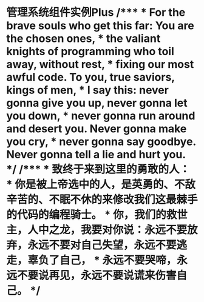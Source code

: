 <h1>
管理系统组件实例Plus
/***
 * For the brave souls who get this far: You are the chosen ones,
 * the valiant knights of programming who toil away, without rest,
 * fixing our most awful code. To you, true saviors, kings of men,
 * I say this: never gonna give you up, never gonna let you down,
 * never gonna run around and desert you. Never gonna make you cry,
 * never gonna say goodbye. Never gonna tell a lie and hurt you.
 */
/***
 * 致终于来到这里的勇敢的人：
 * 你是被上帝选中的人，是英勇的、不敌辛苦的、不眠不休的来修改我们这最棘手的代码的编程骑士。
 * 你，我们的救世主，人中之龙，我要对你说：永远不要放弃，永远不要对自己失望，永远不要逃走，辜负了自己，
 * 永远不要哭啼，永远不要说再见，永远不要说谎来伤害自己。
 */
</h1>